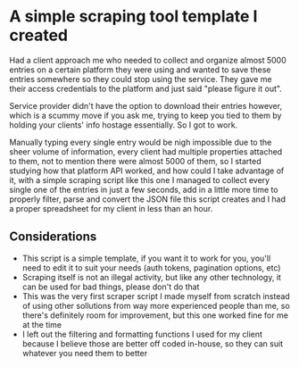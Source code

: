 <h1>A simple scraping tool template I created</h1>

<p>Had a client approach me who needed to collect and organize almost 5000 entries on a certain platform they were using and wanted to save these entries somewhere so they could stop using the service. They gave me their access credentials to the platform and just said "please figure it out".</p>

<p>Service provider didn't have the option to download their entries however, which is a scummy move if you ask me, trying to keep you tied to them by holding your clients' info hostage essentially. So I got to work.</p>

<p>Manually typing every single entry would be nigh impossible due to the sheer volume of information, every client had multiple properties attached to them, not to mention there were almost 5000 of them, so I started studying how that platform API worked,
and how could I take advantage of it, with a simple scraping script like this one I managed to collect every single one of the entries in just a few seconds, add in a little more time to properly filter, parse and convert the JSON file this script creates and
I had a proper spreadsheet for my client in less than an hour. </p>

<h2>Considerations</h2>

<ul>
  <li>This script is a simple template, if you want it to work for you, you'll need to edit it to suit your needs (auth tokens, pagination options, etc)</li>
  <li>Scraping itself is not an illegal activity, but like any other technology, it can be used for bad things, please don't do that</li>
  <li>This was the very first scraper script I made myself from scratch instead of using other sollutions from way more experienced people than me, so there's definitely room for improvement, but this one worked fine for me at the time</li>
  <li>I left out the filtering and formatting functions I used for my client because I believe those are better off coded in-house, so they can suit whatever you need them to better</li>
</ul>


